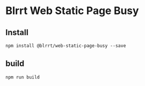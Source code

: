 # Blrrt Web Static Page Busy

## Install

    npm install @blrrt/web-static-page-busy --save

## build

    npm run build
